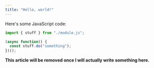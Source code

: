 ```yaml
---
title: "Hello, world!"
---
```


Here's some JavaScript code:

```javascript
import { stuff } from "./module.js";

(async function() {
  const stuff.do("something");
})();
```

**This article will be removed once I will actually write something here.**
